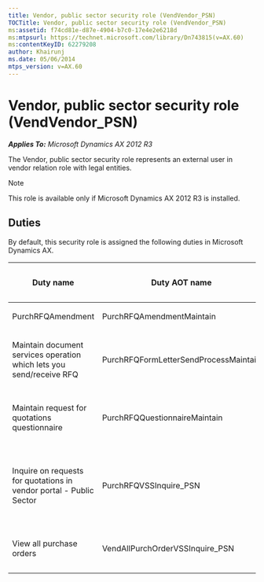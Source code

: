 ```yaml
---
title: Vendor, public sector security role (VendVendor_PSN)
TOCTitle: Vendor, public sector security role (VendVendor_PSN)
ms:assetid: f74cd81e-d87e-4904-b7c0-17e4e2e6218d
ms:mtpsurl: https://technet.microsoft.com/library/Dn743815(v=AX.60)
ms:contentKeyID: 62279208
author: Khairunj
ms.date: 05/06/2014
mtps_version: v=AX.60
---
```


# Vendor, public sector security role (VendVendor\_PSN) 


_**Applies To:** Microsoft Dynamics AX 2012 R3_

The Vendor, public sector security role represents an external user in vendor relation role with legal entities.


> [!NOTE]
> <P>This role is available only if Microsoft Dynamics AX 2012 R3 is installed.</P>



## Duties

By default, this security role is assigned the following duties in Microsoft Dynamics AX.

<table>
<colgroup>
<col style="width: 33%" />
<col style="width: 33%" />
<col style="width: 33%" />
</colgroup>
<thead>
<tr class="header">
<th><p>Duty name</p></th>
<th><p>Duty AOT name</p></th>
<th><p>Duty description</p></th>
</tr>
</thead>
<tbody>
<tr class="odd">
<td><p>PurchRFQAmendment</p></td>
<td><p>PurchRFQAmendmentMaintain</p></td>
<td><p></p></td>
</tr>
<tr class="even">
<td><p>Maintain document services operation which lets you send/receive RFQ</p></td>
<td><p>PurchRFQFormLetterSendProcessMaintain</p></td>
<td><p></p></td>
</tr>
<tr class="odd">
<td><p>Maintain request for quotations questionnaire</p></td>
<td><p>PurchRFQQuestionnaireMaintain</p></td>
<td><p>Maintain request for quotations questionnaire</p></td>
</tr>
<tr class="even">
<td><p>Inquire on requests for quotations in vendor portal - Public Sector</p></td>
<td><p>PurchRFQVSSInquire_PSN</p></td>
<td><p>View requests for quotations in vendor portal - Public Sector</p></td>
</tr>
<tr class="odd">
<td><p>View all purchase orders</p></td>
<td><p>VendAllPurchOrderVSSInquire_PSN</p></td>
<td><p>View all purchase orders</p></td>
</tr>
</tbody>
</table>

  


